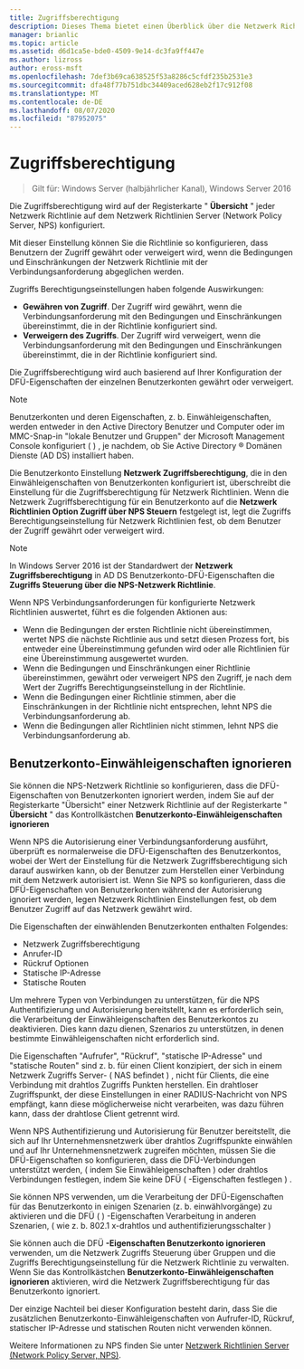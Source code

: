 ```yaml
---
title: Zugriffsberechtigung
description: Dieses Thema bietet einen Überblick über die Netzwerk Richtlinien-Zugriffsberechtigung für den Netzwerk Richtlinien Server unter Windows Server 2016.
manager: brianlic
ms.topic: article
ms.assetid: d6d1ca5e-bde0-4509-9e14-dc3fa9ff447e
ms.author: lizross
author: eross-msft
ms.openlocfilehash: 7def3b69ca638525f53a8286c5cfdf235b2531e3
ms.sourcegitcommit: dfa48f77b751dbc34409aced628eb2f17c912f08
ms.translationtype: MT
ms.contentlocale: de-DE
ms.lasthandoff: 08/07/2020
ms.locfileid: "87952075"
---
```

# <a name="access-permission"></a>Zugriffsberechtigung

>Gilt für: Windows Server (halbjährlicher Kanal), Windows Server 2016

Die Zugriffsberechtigung wird auf der Registerkarte " **Übersicht** " jeder Netzwerk Richtlinie auf dem Netzwerk Richtlinien Server (Network Policy Server, NPS) konfiguriert.

Mit dieser Einstellung können Sie die Richtlinie so konfigurieren, dass Benutzern der Zugriff gewährt oder verweigert wird, wenn die Bedingungen und Einschränkungen der Netzwerk Richtlinie mit der Verbindungsanforderung abgeglichen werden.

Zugriffs Berechtigungseinstellungen haben folgende Auswirkungen:

- **Gewähren von Zugriff**. Der Zugriff wird gewährt, wenn die Verbindungsanforderung mit den Bedingungen und Einschränkungen übereinstimmt, die in der Richtlinie konfiguriert sind.
- **Verweigern des Zugriffs**. Der Zugriff wird verweigert, wenn die Verbindungsanforderung mit den Bedingungen und Einschränkungen übereinstimmt, die in der Richtlinie konfiguriert sind.

Die Zugriffsberechtigung wird auch basierend auf Ihrer Konfiguration der DFÜ-Eigenschaften der einzelnen Benutzerkonten gewährt oder verweigert.

>[!NOTE]
>Benutzerkonten und deren Eigenschaften, z. b. Einwähleigenschaften, werden entweder in den Active Directory Benutzer und Computer oder im MMC-Snap-in "lokale Benutzer und Gruppen" der Microsoft Management Console konfiguriert \( \) , je nachdem, ob Sie Active Directory &reg; Domänen Dienste (AD DS) installiert haben.

Die Benutzerkonto Einstellung **Netzwerk Zugriffsberechtigung**, die in den Einwähleigenschaften von Benutzerkonten konfiguriert ist, überschreibt die Einstellung für die Zugriffsberechtigung für Netzwerk Richtlinien. Wenn die Netzwerk Zugriffsberechtigung für ein Benutzerkonto auf die **Netzwerk Richtlinien Option Zugriff über NPS Steuern** festgelegt ist, legt die Zugriffs Berechtigungseinstellung für Netzwerk Richtlinien fest, ob dem Benutzer der Zugriff gewährt oder verweigert wird.

>[!NOTE]
>In Windows Server 2016 ist der Standardwert der **Netzwerk Zugriffsberechtigung** in AD DS Benutzerkonto-DFÜ-Eigenschaften die **Zugriffs Steuerung über die NPS-Netzwerk Richtlinie**.

Wenn NPS Verbindungsanforderungen für konfigurierte Netzwerk Richtlinien auswertet, führt es die folgenden Aktionen aus:

- Wenn die Bedingungen der ersten Richtlinie nicht übereinstimmen, wertet NPS die nächste Richtlinie aus und setzt diesen Prozess fort, bis entweder eine Übereinstimmung gefunden wird oder alle Richtlinien für eine Übereinstimmung ausgewertet wurden.
- Wenn die Bedingungen und Einschränkungen einer Richtlinie übereinstimmen, gewährt oder verweigert NPS den Zugriff, je nach dem Wert der Zugriffs Berechtigungseinstellung in der Richtlinie.
- Wenn die Bedingungen einer Richtlinie stimmen, aber die Einschränkungen in der Richtlinie nicht entsprechen, lehnt NPS die Verbindungsanforderung ab.
- Wenn die Bedingungen aller Richtlinien nicht stimmen, lehnt NPS die Verbindungsanforderung ab.

## <a name="ignore-user-account-dial-in-properties"></a>Benutzerkonto-Einwähleigenschaften ignorieren

Sie können die NPS-Netzwerk Richtlinie so konfigurieren, dass die DFÜ-Eigenschaften von Benutzerkonten ignoriert werden, indem Sie auf der Registerkarte "Übersicht" einer Netzwerk Richtlinie auf der Registerkarte " **Übersicht** " das Kontrollkästchen **Benutzerkonto-Einwähleigenschaften ignorieren**

Wenn NPS die Autorisierung einer Verbindungsanforderung ausführt, überprüft es normalerweise die DFÜ-Eigenschaften des Benutzerkontos, wobei der Wert der Einstellung für die Netzwerk Zugriffsberechtigung sich darauf auswirken kann, ob der Benutzer zum Herstellen einer Verbindung mit dem Netzwerk autorisiert ist. Wenn Sie NPS so konfigurieren, dass die DFÜ-Eigenschaften von Benutzerkonten während der Autorisierung ignoriert werden, legen Netzwerk Richtlinien Einstellungen fest, ob dem Benutzer Zugriff auf das Netzwerk gewährt wird.

Die Eigenschaften der einwählenden Benutzerkonten enthalten Folgendes:

- Netzwerk Zugriffsberechtigung
- Anrufer-ID
- Rückruf Optionen
- Statische IP-Adresse
- Statische Routen

Um mehrere Typen von Verbindungen zu unterstützen, für die NPS Authentifizierung und Autorisierung bereitstellt, kann es erforderlich sein, die Verarbeitung der Einwähleigenschaften des Benutzerkontos zu deaktivieren. Dies kann dazu dienen, Szenarios zu unterstützen, in denen bestimmte Einwähleigenschaften nicht erforderlich sind.

Die Eigenschaften "Aufrufer", "Rückruf", "statische IP-Adresse" und "statische Routen" sind z. b. für einen Client konzipiert, der sich in einem Netzwerk Zugriffs Server- \( NAS befindet \) , nicht für Clients, die eine Verbindung mit drahtlos Zugriffs Punkten herstellen. Ein drahtloser Zugriffspunkt, der diese Einstellungen in einer RADIUS-Nachricht von NPS empfängt, kann diese möglicherweise nicht verarbeiten, was dazu führen kann, dass der drahtlose Client getrennt wird.

Wenn NPS Authentifizierung und Autorisierung für Benutzer bereitstellt, die sich auf Ihr Unternehmensnetzwerk über drahtlos Zugriffspunkte einwählen und auf Ihr Unternehmensnetzwerk zugreifen möchten, müssen Sie die DFÜ-Eigenschaften so konfigurieren, dass die DFÜ-Verbindungen unterstützt werden, \( indem Sie Einwähleigenschaften \) oder drahtlos Verbindungen festlegen, indem Sie keine DFÜ \( -Eigenschaften festlegen \) .

Sie können NPS verwenden, um die Verarbeitung der DFÜ-Eigenschaften für das Benutzerkonto in einigen Szenarien (z. b. einwählvorgänge) zu aktivieren und die DFÜ \( \) -Eigenschaften Verarbeitung in anderen Szenarien, \( wie z. b. 802.1 x-drahtlos und authentifizierungsschalter \)

Sie können auch die DFÜ **-Eigenschaften Benutzerkonto ignorieren** verwenden, um die Netzwerk Zugriffs Steuerung über Gruppen und die Zugriffs Berechtigungseinstellung für die Netzwerk Richtlinie zu verwalten. Wenn Sie das Kontrollkästchen **Benutzerkonto-Einwähleigenschaften ignorieren** aktivieren, wird die Netzwerk Zugriffsberechtigung für das Benutzerkonto ignoriert.

Der einzige Nachteil bei dieser Konfiguration besteht darin, dass Sie die zusätzlichen Benutzerkonto-Einwähleigenschaften von Aufrufer-ID, Rückruf, statischer IP-Adresse und statischen Routen nicht verwenden können.

Weitere Informationen zu NPS finden Sie unter [Netzwerk Richtlinien Server (Network Policy Server, NPS)](nps-top.md).
